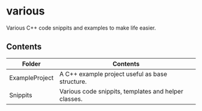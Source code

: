 # various
Various C++ code snippits and examples to make life easier.

## Contents
| Folder | Contents |
| ------ | -------- |
| ExampleProject | A C++ example project useful as base structure. |
| Snippits | Various code snippits, templates and helper classes. |